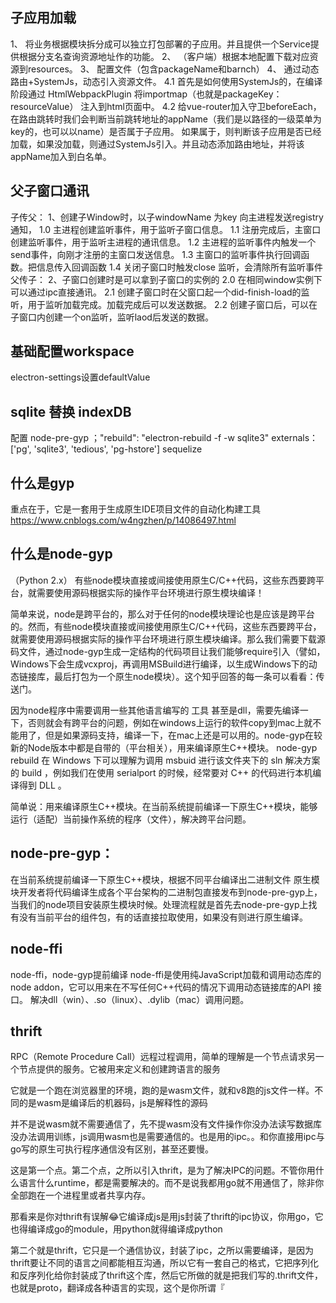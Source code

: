 ## 子应用加载
1、 将业务根据模块拆分成可以独立打包部署的子应用。并且提供一个Service提供根据分支名查询资源地址作的功能。
2、 （客户端）根据本地配置下载对应资源到resources。
3、 配置文件（包含packageName和barnch）
4、 通过动态路由+SystemJs，动态引入资源文件。
4.1 首先是如何使用SystemJs的，在编译阶段通过 HtmlWebpackPlugin 将importmap（也就是packageKey：resourceValue） 注入到html页面中。
4.2 给vue-router加入守卫beforeEach，在路由跳转时我们会判断当前跳转地址的appName（我们是以路径的一级菜单为key的，也可以以name）是否属于子应用。
如果属于，则判断该子应用是否已经加载，如果没加载，则通过SystemJs引入。并且动态添加路由地址，并将该appName加入到白名单。

## 父子窗口通讯
子传父：
1、创建子Window时，以子windowName 为key 向主进程发送registry通知，
1.0 主进程创建监听事件，用于监听子窗口信息。
1.1 注册完成后，主窗口创建监听事件，用于监听主进程的通讯信息。
1.2 主进程的监听事件内触发一个send事件，向刚才注册的主窗口发送信息。
1.3 主窗口的监听事件执行回调函数。把信息传入回调函数
1.4 关闭子窗口时触发close 监听，会清除所有监听事件
父传子：
2、子窗口创建时是可以拿到子窗口的实例的
2.0 在相同window实例下可以通过ipc直接通讯。
2.1 创建子窗口时在父窗口起一个did-finish-load的监听，用于监听加载完成。加载完成后可以发送数据。
2.2 创建子窗口后，可以在子窗口内创建一个on监听，监听laod后发送的数据。

## 基础配置workspace
electron-settings设置defaultValue

## sqlite 替换 indexDB
配置 node-pre-gyp ；"rebuild": "electron-rebuild -f -w sqlite3"
externals： ['pg', 'sqlite3', 'tedious', 'pg-hstore']
sequelize

## 什么是gyp
重点在于，它是一套用于生成原生IDE项目文件的自动化构建工具
https://www.cnblogs.com/w4ngzhen/p/14086497.html

## 什么是node-gyp
（Python 2.x）
有些node模块直接或间接使用原生C/C++代码，这些东西要跨平台，就需要使用源码根据实际的操作平台环境进行原生模块编译！

简单来说，node是跨平台的，那么对于任何的node模块理论也是应该是跨平台的。然而，有些node模块直接或间接使用原生C/C++代码，这些东西要跨平台，就需要使用源码根据实际的操作平台环境进行原生模块编译。那么我们需要下载源码文件，通过node-gyp生成一定结构的代码项目让我们能够require引入（譬如，Windows下会生成vcxproj，再调用MSBuild进行编译，以生成Windows下的动态链接库，最后打包为一个原生node模块）。这个知乎回答的每一条可以看看：传送门。

因为node程序中需要调用一些其他语言编写的 工具 甚至是dll，需要先编译一下，否则就会有跨平台的问题，例如在windows上运行的软件copy到mac上就不能用了，但是如果源码支持，编译一下，在mac上还是可以用的。node-gyp在较新的Node版本中都是自带的（平台相关），用来编译原生C++模块。
node-gyp rebuild 在 Windows 下可以理解为调用 msbuid 进行该文件夹下的 sln 解决方案的 build ，例如我们在使用 serialport 的时候，经常要对 C++ 的代码进行本机编译得到 DLL 。

简单说：用来编译原生C++模块。在当前系统提前编译一下原生C++模块，能够运行（适配）当前操作系统的程序（文件），解决跨平台问题。

## node-pre-gyp：
在当前系统提前编译一下原生C++模块，根据不同平台编译出二进制文件
原生模块开发者将代码编译生成各个平台架构的二进制包直接发布到node-pre-gyp上，当我们的node项目安装原生模块时候。处理流程就是首先去node-pre-gyp上找有没有当前平台的组件包，有的话直接拉取使用，如果没有则进行原生编译。

## node-ffi
node-ffi，node-gyp提前编译
node-ffi是使用纯JavaScript加载和调用动态库的node addon，它可以用来在不写任何C++代码的情况下调用动态链接库的API 接口。
解决dll（win）、.so（linux）、.dylib（mac）调用问题。

## thrift
RPC（Remote Procedure Call）远程过程调用，简单的理解是一个节点请求另一个节点提供的服务。它被用来定义和创建跨语言的服务

它就是一个跑在浏览器里的环境，跑的是wasm文件，就和v8跑的js文件一样。不同的是wasm是编译后的机器码，js是解释性的源码

并不是说wasm就不需要通信了，先不提wasm没有文件操作你没办法读写数据库没办法调用训练，js调用wasm也是需要通信的。也是用的ipc。。和你直接用ipc与go写的原生可执行程序通信没有区别，甚至还要慢。

这是第一个点。第二个点，之所以引入thrift，是为了解决IPC的问题。不管你用什么语言什么runtime，都是需要解决的。而不是说我都用go就不用通信了，除非你全部跑在一个进程里或者共享内存。

那看来是你对thrift有误解😂它编译成js是用js封装了thrift的ipc协议，你用go，它也得编译成go的module，用python就得编译成python

第二个就是thrift，它只是一个通信协议，封装了ipc，之所以需要编译，是因为thrift要让不同的语言之间都能相互沟通，所以它有一套自己的格式，它把序列化和反序列化给你封装成了thrift这个库，然后它所做的就是把我们写的.thrift文件，也就是proto，翻译成各种语言的实现，这个是你所谓『